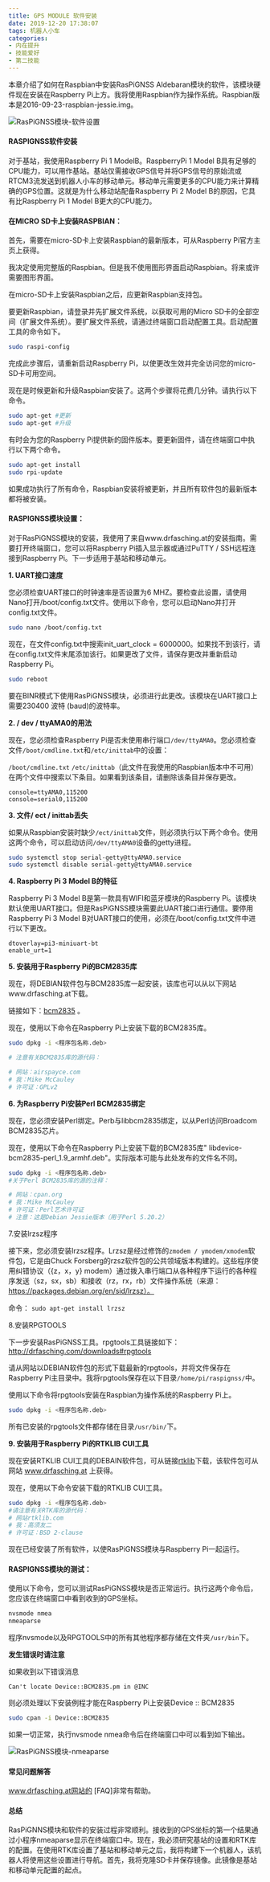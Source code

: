 ```yaml
---
title: GPS MODULE 软件安装
date: 2019-12-20 17:38:07
tags: 机器人小车
categories: 
- 内在提升
- 技能爱好
- 第二技能
---
```


本章介绍了如何在Raspbian中安装RasPiGNSS Aldebaran模块的软件，该模块硬件现在安装在Raspberry Pi上方。我将使用Raspbian作为操作系统。Raspbian版本是2016-09-23-raspbian-jessie.img。

![RasPiGNSS模块-软件设置](http://yuntu88.oss-cn-beijing.aliyuncs.com/fromlocal/1242937438@qq.com/20191223/N3njmTzj2M.jpg)

#### RASPIGNSS软件安装

对于基站，我使用Raspberry Pi 1 ModelB。RaspberryPi 1 Model B具有足够的CPU能力，可以用作基站。基站仅需接收GPS信号并将GPS信号的原始流或RTCM3流发送到机器人小车的移动单元。移动单元需要更多的CPU能力来计算精确的GPS位置。这就是为什么移动站配备Raspberry Pi 2 Model B的原因，它具有比Raspberry Pi 1 Model B更大的CPU能力。
<!-- more -->
#### 在MICRO SD卡上安装RASPBIAN：

首先，需要在micro-SD卡上安装Raspbian的最新版本，可从Raspberry Pi官方主页上获得。

我决定使用完整版的Raspbian。但是我不使用图形界面启动Raspbian。将来或许需要图形界面。

在micro-SD卡上安装Raspbian之后，应更新Raspbian支持包。

要更新Raspbian，请登录并先扩展文件系统，以获取可用的Micro SD卡的全部空间（扩展文件系统）。要扩展文件系统，请通过终端窗口启动配置工具。启动配置工具的命令如下。

```bash
sudo raspi-config
```
完成此步骤后，请重新启动Raspberry Pi，以使更改生效并完全访问您的micro-SD卡可用空间。

现在是时候更新和升级Raspbian安装了。这两个步骤将花费几分钟。请执行以下命令。

```bash
sudo apt-get #更新
sudo apt-get #升级
```
有时会为您的Raspberry Pi提供新的固件版本。要更新固件，请在终端窗口中执行以下两个命令。

```bash
sudo apt-get install
sudo rpi-update
````

如果成功执行了所有命令，Raspbian安装将被更新，并且所有软件包的最新版本都将被安装。

#### RASPIGNSS模块设置：

对于RasPiGNSS模块的安装，我使用了来自www.drfasching.at的安装指南。需要打开终端窗口，您可以将Raspberry Pi插入显示器或通过PuTTY / SSH远程连接到Raspberry Pi。下一步适用于基站和移动单元。

**1. UART接口速度**

您必须检查UART接口的时钟速率是否设置为6 MHZ。要检查此设置，请使用Nano打开/boot/config.txt文件。使用以下命令，您可以启动Nano并打开config.txt文件。

```bash
sudo nano /boot/config.txt
```
现在，在文件config.txt中搜索init_uart_clock = 6000000。如果找不到该行，请在config.txt文件末尾添加该行。如果更改了文件，请保存更改并重新启动Raspberry Pi。

```bash
sudo reboot
```
要在BINR模式下使用RasPiGNSS模块，必须进行此更改。该模块在UART接口上需要230400 波特 (baud)的波特率。

**2. / dev / ttyAMA0的用法**

现在，您必须检查Raspberry Pi是否未使用串行端口`/dev/ttyAMA0`。您必须检查文件`/boot/cmdline.txt`和`/etc/inittab`中的设置：

`/boot/cmdline.txt`
`/etc/inittab`（此文件在我使用的Raspbian版本中不可用）
在两个文件中搜索以下条目。如果看到该条目，请删除该条目并保存更改。

```
console=ttyAMA0,115200
console=serial0,115200
```
**3. 文件/ ect / inittab丢失**

如果从Raspbian安装时缺少`/ect/inittab`文件，则必须执行以下两个命令。使用这两个命令，可以启动访问`/dev/ttyAMA0`设备的getty进程。

```bash
sudo systemctl stop serial-getty@ttyAMA0.service
sudo systemctl disable serial-getty@ttyAMA0.service
```
**4. Raspberry Pi 3 Model B的特征**

Raspberry Pi 3 Model B是第一款具有WIFI和蓝牙模块的Raspberry Pi。该模块默认使用UART接口。但是RasPiGNSS模块需要此UART接口进行通信。要停用Raspberry Pi 3 Model B对UART接口的使用，必须在/boot/config.txt文件中进行以下更改。

```
dtoverlay=pi3-miniuart-bt
enable_urt=1
```

**5. 安装用于Raspberry Pi的BCM2835库**

现在，将DEBIAN软件包与BCM2835库一起安装，该库也可以从以下网站www.drfasching.at下载。

链接如下：[bcm2835](http://drfasching.com/downloads#rpgtools) 。

现在，使用以下命令在Raspberry Pi上安装下载的BCM2835库。

```bash
sudo dpkg -i <程序包名称.deb>

# 注意有关BCM2835库的源代码：

# 网站：airspayce.com
# 我：Mike McCauley
# 许可证：GPLv2

```
**6. 为Raspberry Pi安装Perl BCM2835绑定**

现在，您必须安装Perl绑定。Perb与libbcm2835绑定，以从Perl访问Broadcom BCM2835芯片。

现在，使用以下命令在Raspberry Pi上安装下载的BCM2835库" libdevice-bcm2835-perl_1.9_armhf.deb"。实际版本可能与此处发布的文件名不同。

```bash
sudo dpkg -i <程序包名称.deb>
#关于Perl BCM2835库的源的注释：

# 网站：cpan.org
# 我：Mike McCauley
# 许可证：Perl艺术许可证
# 注意：这是Debian Jessie版本（用于Perl 5.20.2）
```
7.安装lrzsz程序

接下来，您必须安装lrzsz程序。Lrzsz是经过修饰的`zmodem / ymodem/xmodem`软件包，它是由Chuck Forsberg的rzsz软件包的公共领域版本构建的。这些程序使用纠错协议（{z，x，y} modem）通过拨入串行端口从各种程序下运行的各种程序发送（sz，sx，sb）和接收（rz，rx，rb）文件操作系统（来源：https://packages.debian.org/en/sid/lrzsz）。

命令：   `sudo apt-get install lrzsz`

8.安装RPGTOOLS

下一步安装RasPiGNSS工具。rpgtools工具链接如下：
http://drfasching.com/downloads#rpgtools

请从网站以DEBIAN软件包的形式下载最新的rpgtools，并将文件保存在Raspberry Pi主目录中。我将rpgtools保存在以下目录`/home/pi/raspignss/`中。

使用以下命令将rpgtools安装在Raspbian为操作系统的Raspberry Pi上。

```bash
sudo dpkg -i <程序包名称.deb>
```
所有已安装的rpgtools文件都存储在目录`/usr/bin/`下。

**9. 安装用于Raspberry Pi的RTKLIB CUI工具**

现在安装RTKLIB CUI工具的DEBAIN软件包，可从链接[rtklib](http://drfasching.com/downloads#rpgtools)下载，该软件包可从网站 www.drfasching.at 上获得。

现在，使用以下命令安装下载的RTKLIB CUI工具。

```bash
sudo dpkg -i <程序包名称.deb>
#请注意有关RTK库的源代码：
# 网站rtklib.com
# 我：高须友二
# 许可证：BSD 2-clause
```
现在已经安装了所有软件，以使RasPiGNSS模块与Raspberry Pi一起运行。

#### RASPIGNSS模块的测试：
使用以下命令，您可以测试RasPiGNSS模块是否正常运行。执行这两个命令后，您应该在终端窗口中看到收到的GPS坐标。

```bash
nvsmode nmea
nmeaparse
```

程序nvsmode以及RPGTOOLS中的所有其他程序都存储在文件夹`/usr/bin`下。

**发生错误时请注意**

如果收到以下错误消息

`Can't locate Device::BCM2835.pm in @INC`

则必须处理以下安装例程才能在Raspberry Pi上安装Device :: BCM2835

```bash
sudo cpan -i Device::BCM2835
```
如果一切正常，执行nvsmode nmea命令后在终端窗口中可以看到如下输出。

![RasPiGNSS模块-nmeaparse](http://yuntu88.oss-cn-beijing.aliyuncs.com/fromlocal/1242937438@qq.com/20191223/G6EekYP63P.jpg)

#### 常见问题解答

www.drfasching.at网站的 [FAQ]非常有帮助。

#### 总结

RasPiGNNS模块和软件的安装过程非常顺利。接收到的GPS坐标的第一个结果通过小程序nmeaparse显示在终端窗口中。现在，我必须研究基站的设置和RTK库的配置。在使用RTK库设置了基站和移动单元之后，我将构建下一个机器人，该机器人将使用这些设置进行导航。首先，我将克隆SD卡并保存镜像。此镜像是基站和移动单元配置的起点。